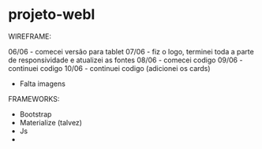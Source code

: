 # projeto-webI

WIREFRAME: 

06/06 - comecei versão para tablet 
07/06 - fiz o logo, terminei toda a parte de responsividade e atualizei as fontes
08/06 - comecei codigo
09/06 - continuei codigo
10/06 - continuei codigo (adicionei os cards)
* Falta imagens

FRAMEWORKS:
* Bootstrap
* Materialize (talvez)
* Js
* 
